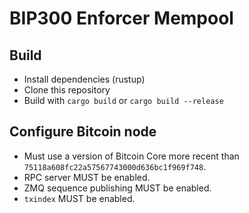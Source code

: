 # BIP300 Enforcer Mempool

## Build

* Install dependencies (rustup)
* Clone this repository
* Build with `cargo build` or `cargo build --release`

## Configure Bitcoin node
* Must use a version of Bitcoin Core more recent than `75118a608fc22a57567743000d636bc1f969f748`.
* RPC server MUST be enabled.
* ZMQ sequence publishing MUST be enabled.
* `txindex` MUST be enabled.